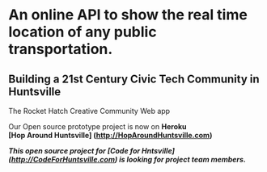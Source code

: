 An online API to show the real time location of any public transportation.
===========

<h2>Building a 21st Century Civic Tech Community in Huntsville</h2>

The Rocket Hatch Creative Community Web app

Our Open source prototype project is now on **Heroku**<br>
**[Hop Around Huntsville] (http://HopAroundHuntsville.com)**<p>

<i><b>This open source project for **[Code for Hntsville] (http://CodeForHuntsville.com)** is looking for project team members.</b></i>  


